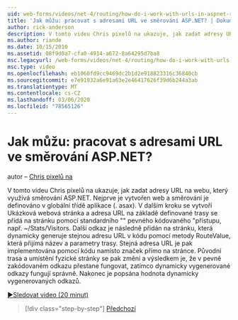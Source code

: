 ```yaml
---
uid: web-forms/videos/net-4/routing/how-do-i-work-with-urls-in-aspnet-routing
title: 'Jak můžu: pracovat s adresami URL ve směrování ASP.NET? | Dokumenty Microsoft'
author: rick-anderson
description: V tomto videu Chris pixelů na ukazuje, jak zadat adresy URL na webu, který využívá směrování ASP.NET. Nejprve je vytvořen web a směrování je definováno v rámci HK...
ms.author: riande
ms.date: 10/15/2010
ms.assetid: 08f9d0a7-cfa0-4914-a672-8a64295d7ba8
msc.legacyurl: /web-forms/videos/net-4/routing/how-do-i-work-with-urls-in-aspnet-routing
msc.type: video
ms.openlocfilehash: eb1060fd9cc9469dc2b1d2e918823316c36840cb
ms.sourcegitcommit: e7e91932a6e91a63e2e46417626f39d6b244a3ab
ms.translationtype: MT
ms.contentlocale: cs-CZ
ms.lasthandoff: 03/06/2020
ms.locfileid: "78565126"
---
```

# <a name="how-do-i-work-with-urls-in-aspnet-routing"></a>Jak můžu: pracovat s adresami URL ve směrování ASP.NET?

autor – [Chris pixelů na](https://twitter.com/chrispels)

V tomto videu Chris pixelů na ukazuje, jak zadat adresy URL na webu, který využívá směrování ASP.NET. Nejprve je vytvořen web a směrování je definováno v globální třídě aplikace (. asax). V dalším kroku se vytvoří Ukázková webová stránka a adresa URL na základě definované trasy se přidá na stránku pomocí standardního "" pevného kódovaného "přístupu, např. ~/Stats/Visitors. Další odkaz je následně přidán na stránku, která dynamicky generuje stejnou adresu URL v kódu pomocí metody RouteValue, která přijímá název a parametry trasy. Stejná adresa URL je pak implementována pomocí kódu namísto značek přímo na stránce. Původní trasa a umístění fyzické stránky se pak změní a výsledkem je, že v pevně zakódovaném odkazu přestane fungovat, zatímco dynamicky vygenerované odkazy fungují správně. Nakonec je popsána hodnota dynamicky vygenerovaných odkazů.

[&#9654;Sledovat video (20 minut)](https://channel9.msdn.com/Blogs/ASP-NET-Site-Videos/how-do-i-work-with-urls-in-aspnet-routing)

> [!div class="step-by-step"]
> [Předchozí](how-do-i-use-routing-with-aspnet-web-forms.md)
